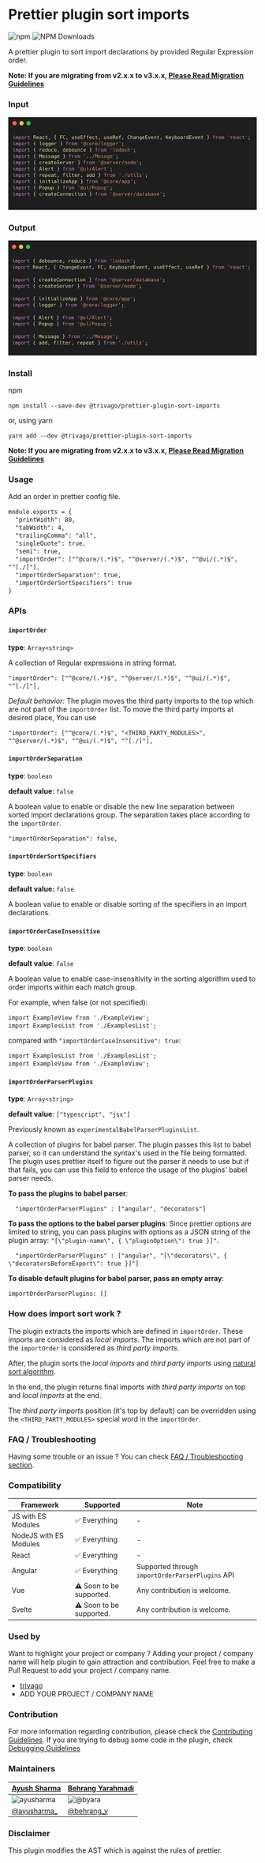 # Prettier plugin sort imports

![npm](https://img.shields.io/npm/v/@trivago/prettier-plugin-sort-imports)
![NPM Downloads](https://img.shields.io/npm/dw/@trivago/prettier-plugin-sort-imports)

A prettier plugin to sort import declarations by provided Regular Expression order.

**Note: If you are migrating from v2.x.x to v3.x.x, [Please Read Migration Guidelines](./docs/MIGRATION.md)**

### Input
![input](./public/images/input-v3-1.png)

### Output
![output](./public/images/output-v3-1.png)


### Install

npm

```shell script
npm install --save-dev @trivago/prettier-plugin-sort-imports
```

or, using yarn

```shell script
yarn add --dev @trivago/prettier-plugin-sort-imports
```


**Note: If you are migrating from v2.x.x to v3.x.x, [Please Read Migration Guidelines](./docs/MIGRATION.md)**

### Usage

Add an order in prettier config file.

```ecmascript 6
module.exports = {
  "printWidth": 80,
  "tabWidth": 4,
  "trailingComma": "all",
  "singleQuote": true,
  "semi": true,
  "importOrder": ["^@core/(.*)$", "^@server/(.*)$", "^@ui/(.*)$", "^[./]"],
  "importOrderSeparation": true,
  "importOrderSortSpecifiers": true
}
```

### APIs

#### **`importOrder`** 

**type**: `Array<string>`

A collection of Regular expressions in string format. 

```
"importOrder": ["^@core/(.*)$", "^@server/(.*)$", "^@ui/(.*)$", "^[./]"],
```

_Default behavior:_ The plugin moves the third party imports to the top which are not part of the `importOrder` list. 
To move the third party imports at desired place, You can use
```
"importOrder": ["^@core/(.*)$", "<THIRD_PARTY_MODULES>", "^@server/(.*)$", "^@ui/(.*)$", "^[./]"],
```

#### `importOrderSeparation`

**type**: `boolean`

**default value**: `false`

A boolean value to enable or disable the new line separation 
between sorted import declarations group. The separation takes place according to the `importOrder`.

```
"importOrderSeparation": false,
```

#### `importOrderSortSpecifiers`

**type**: `boolean`

**default value:** `false`

A boolean value to enable or disable sorting of the specifiers in an import declarations.


#### `importOrderCaseInsensitive`

**type**: `boolean`

**default value**: `false`

A boolean value to enable case-insensitivity in the sorting algorithm
used to order imports within each match group.

For example, when false (or not specified):

```ecmascript 6
import ExampleView from './ExampleView';
import ExamplesList from './ExamplesList';
```

compared with `"importOrderCaseInsensitive": true`:

```ecmascript 6
import ExamplesList from './ExamplesList';
import ExampleView from './ExampleView';
```

#### `importOrderParserPlugins`

**type**: `Array<string>`

**default value**: `["typescript", "jsx"]`

Previously known as `experimentalBabelParserPluginsList`.

A collection of plugins for babel parser. The plugin passes this list to babel parser, so it can understand the syntax's 
used in the file being formatted. The plugin uses prettier itself to figure out the parser it needs to use but if that fails,
you can use this field to enforce the usage of the plugins' babel parser needs.

**To pass the plugins to babel parser**:
```
  "importOrderParserPlugins" : ["angular", "decorators"]
```

**To pass the options to the babel parser plugins**: Since prettier options are limited to string, you can pass plugins 
with options as a JSON string of the plugin array: 
`"[\"plugin-name\", { \"pluginOption\": true }]"`.

```
  "importOrderParserPlugins" : ["angular", "[\"decorators\", { \"decoratorsBeforeExport\": true }]"]
```

**To disable default plugins for babel parser, pass an empty array**:
```
importOrderParserPlugins: []
```

### How does import sort work ?

The plugin extracts the imports which are defined in `importOrder`. These imports are considered as _local imports_. 
The imports which are not part of the `importOrder` is considered as _third party imports_.

After, the plugin sorts the _local imports_ and _third party imports_ using [natural sort algorithm](https://en.wikipedia.org/wiki/Natural_sort_order).

In the end, the plugin returns final imports with _third party imports_ on top and _local imports_ at the end.

The _third party imports_ position (it's top by default) can be overridden using the `<THIRD_PARTY_MODULES>` special word in the `importOrder`.

### FAQ / Troubleshooting

Having some trouble or an issue ? You can check [FAQ / Troubleshooting section](./docs/TROUBLESHOOTING.md).


### Compatibility
| Framework | Supported                                | Note                         |
|-----------|------------------------------------------|------------------------------|
| JS with ES Modules     | ✅ Everything                              | -                            |
| NodeJS with ES Modules     | ✅ Everything                              | -                            |
| React     | ✅ Everything                              | -                            |
| Angular   | ✅ Everything   | Supported through `importOrderParserPlugins` API  |
| Vue       | ⚠️ Soon to be supported.                           | Any contribution is welcome. |
| Svelte    | ⚠️ Soon to be supported.                             | Any contribution is welcome. |

### Used by
Want to highlight your project or company ? Adding your project / company name will help plugin to gain attraction and contribution.
Feel free to make a Pull Request to add your project / company name.
- [trivago](https://company.trivago.com)
- ADD YOUR PROJECT / COMPANY NAME

### Contribution
For more information regarding contribution, please check the [Contributing Guidelines](./CONTRIBUTING.md). If you are trying to
debug some code in the plugin, check [Debugging Guidelines](./docs/DEBUG.md)

### Maintainers

|  [Ayush Sharma](https://github.com/ayusharma) | [Behrang Yarahmadi](https://github.com/byara)
|---|---|
| ![ayusharma](https://avatars2.githubusercontent.com/u/6918450?s=120&v=4) | ![@byara](https://avatars2.githubusercontent.com/u/6979966?s=120&v=4)
| [@ayusharma_](https://twitter.com/ayusharma_) | [@behrang_y](https://twitter.com/behrang_y)

### Disclaimer
This plugin modifies the AST which is against the rules of prettier.